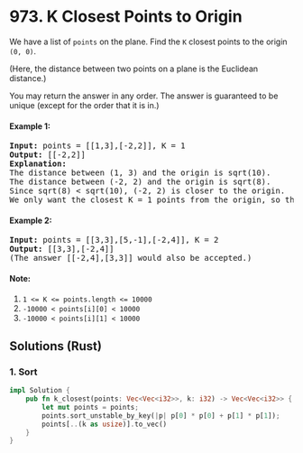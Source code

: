 # 973. K Closest Points to Origin
We have a list of ```points``` on the plane.  Find the ```K``` closest points to the origin ```(0, 0)```.

(Here, the distance between two points on a plane is the Euclidean distance.)

You may return the answer in any order.  The answer is guaranteed to be unique (except for the order that it is in.)

#### Example 1:
<pre>
<strong>Input:</strong> points = [[1,3],[-2,2]], K = 1
<strong>Output:</strong> [[-2,2]]
<strong>Explanation:</strong>
The distance between (1, 3) and the origin is sqrt(10).
The distance between (-2, 2) and the origin is sqrt(8).
Since sqrt(8) < sqrt(10), (-2, 2) is closer to the origin.
We only want the closest K = 1 points from the origin, so the answer is just [[-2,2]].
</pre>

#### Example 2:
<pre>
<strong>Input:</strong> points = [[3,3],[5,-1],[-2,4]], K = 2
<strong>Output:</strong> [[3,3],[-2,4]]
(The answer [[-2,4],[3,3]] would also be accepted.)
</pre>

#### Note:
1. ```1 <= K <= points.length <= 10000```
2. ```-10000 < points[i][0] < 10000```
3. ```-10000 < points[i][1] < 10000```

## Solutions (Rust)

### 1. Sort
```Rust
impl Solution {
    pub fn k_closest(points: Vec<Vec<i32>>, k: i32) -> Vec<Vec<i32>> {
        let mut points = points;
        points.sort_unstable_by_key(|p| p[0] * p[0] + p[1] * p[1]);
        points[..(k as usize)].to_vec()
    }
}
```
